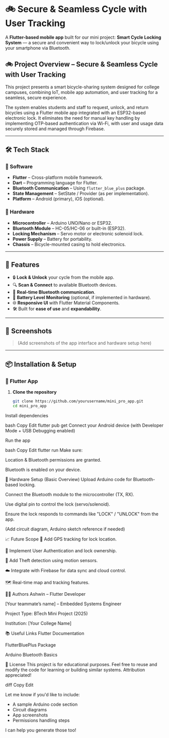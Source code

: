 # 🚲 Secure & Seamless Cycle with User Tracking

A **Flutter-based mobile app** built for our mini project: **Smart Cycle Locking System** — a secure and convenient way to lock/unlock your bicycle using your smartphone via Bluetooth.

## 🚲 Project Overview – Secure & Seamless Cycle with User Tracking


This project presents a smart bicycle-sharing system designed for college campuses, combining IoT, mobile app automation, and user tracking for a seamless, secure experience.

The system enables students and staff to request, unlock, and return bicycles using a Flutter mobile app integrated with an ESP32-based electronic lock. It eliminates the need for manual key handling by implementing OTP-based authentication via Wi-Fi, with user and usage data securely stored and managed through Firebase.

---

## 🛠️ Tech Stack

### 📱 Software
- **Flutter** – Cross-platform mobile framework.
- **Dart** – Programming language for Flutter.
- **Bluetooth Communication** – Using `flutter_blue_plus` package.
- **State Management** – SetState / Provider (as per implementation).
- **Platform** – Android (primary), iOS (optional).

### 🔩 Hardware
- **Microcontroller** – Arduino UNO/Nano or ESP32.
- **Bluetooth Module** – HC-05/HC-06 or built-in (ESP32).
- **Locking Mechanism** – Servo motor or electronic solenoid lock.
- **Power Supply** – Battery for portability.
- **Chassis** – Bicycle-mounted casing to hold electronics.

---

## 🚀 Features

- 🔒 **Lock & Unlock** your cycle from the mobile app.
- 🔍 **Scan & Connect** to available Bluetooth devices.
- 📡 **Real-time Bluetooth communication**.
- 🔋 **Battery Level Monitoring** (optional, if implemented in hardware).
- 🌐 **Responsive UI** with Flutter Material Components.
- 🛠️ Built for **ease of use** and **expandability**.

---

## 📸 Screenshots

> (Add screenshots of the app interface and hardware setup here)

---

## 📦 Installation & Setup

### 🔧 Flutter App

1. **Clone the repository**
   ```bash
   git clone https://github.com/yourusername/mini_pro_app.git
   cd mini_pro_app
Install dependencies

bash
Copy
Edit
flutter pub get
Connect your Android device (with Developer Mode + USB Debugging enabled)

Run the app

bash
Copy
Edit
flutter run
Make sure:

Location & Bluetooth permissions are granted.

Bluetooth is enabled on your device.

🤖 Hardware Setup (Basic Overview)
Upload Arduino code for Bluetooth-based locking.

Connect the Bluetooth module to the microcontroller (TX, RX).

Use digital pin to control the lock (servo/solenoid).

Ensure the lock responds to commands like "LOCK" / "UNLOCK" from the app.

(Add circuit diagram, Arduino sketch reference if needed)

📈 Future Scope
📍 Add GPS tracking for lock location.

🔐 Implement User Authentication and lock ownership.

🧠 Add Theft detection using motion sensors.

☁️ Integrate with Firebase for data sync and cloud control.

🗺️ Real-time map and tracking features.

🧑‍💻 Authors
Ashwin – Flutter Developer

[Your teammate’s name] – Embedded Systems Engineer

Project Type: BTech Mini Project (2025)

Institution: [Your College Name]

📚 Useful Links
Flutter Documentation

FlutterBluePlus Package

Arduino Bluetooth Basics

📜 License
This project is for educational purposes. Feel free to reuse and modify the code for learning or building similar systems. Attribution appreciated!

diff
Copy
Edit

Let me know if you'd like to include:
- A sample Arduino code section
- Circuit diagrams
- App screenshots
- Permissions handling steps

I can help you generate those too!







